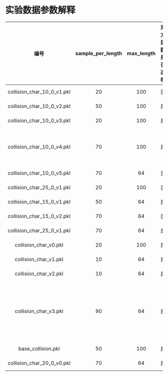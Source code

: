 # 实验数据参数解释

|            编号            | sample_per_length | max_length | 双方层数是否透明 |   sample_per_length终止条件？   | 最大drop数 |              备注              |
| :------------------------: | :---------------: | :--------: | :--------------: | :------------------------------: | :--------: | :----------------------------: |
| collision_char_10_0_v1.pkl |        20        |    100    |        否        | success+fail = sample_per_length |     20     |                                |
| collision_char_10_0_v2.pkl |        50        |    100    |        是        | success+fail = sample_per_length |     10     |                                |
| collision_char_10_0_v3.pkl |        20        |    100    |        是        | success+fail = sample_per_length |     10     |                                |
| collision_char_10_0_v4.pkl |        70        |    100    |        是        | success+fail = sample_per_length |     10     |      由v2,v3加权合并得到      |
| collision_char_10_0_v5.pkl |        70        |     64     |        否        | success+fail = sample_per_length |     20     |                                |
| collision_char_25_0_v1.pkl |        20        |    100    |        否        | success+fail = sample_per_length |     10     |                                |
| collision_char_15_0_v1.pkl |        50        |     64     |        是        | success+fail = sample_per_length |     10     |                                |
| collision_char_15_0_v2.pkl |        70        |     64     |        否        | success+fail = sample_per_length |     20     |                                |
| collision_char_25_0_v1.pkl |        70        |     64     |        是        | success+fail = sample_per_length |     10     |                                |
|   collision_char_v0.pkl   |        20        |    100    |        是        | success+fail = sample_per_length |     10     |                                |
|   collision_char_v1.pkl   |        10        |     64     |        是        | success+fail = sample_per_length |     10     |                                |
|   collision_char_v2.pkl   |        10        |     64     |        是        | success+fail = sample_per_length |     10     |                                |
|   collision_char_v3.pkl   |        90        |     64     |        是        | success+fail = sample_per_length |     10     | 由v0、v1、v2、base加权合并得到 |
|     base_collision.pkl     |        50        |    100    |        是        |   success = sample_per_length   |     无     |                                |
| collision_char_20_0_v0.pkl |        70        |     64     |        是        | success+fail = sample_per_length |     10     |                                |
